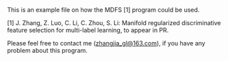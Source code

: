 This is an example file on how the MDFS [1] program could be used.

[1] J. Zhang, Z. Luo, C. Li, C. Zhou, S. Li: Manifold regularized discriminative feature selection for multi-label learning, to appear in PR.

Please feel free to contact me (zhangjia_gl@163.com), if you have any problem about this program.
